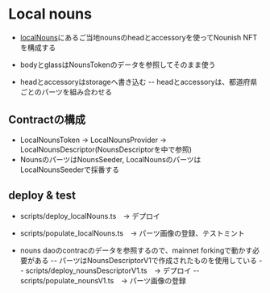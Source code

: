 # Local nouns

- [localNouns](https://github.com/Cryptocoders-wtf/local-nouns-assets/)にあるご当地nounsのheadとaccessoryを使ってNounish NFTを構成する

- bodyとglassはNounsTokenのデータを参照してそのまま使う
- headとaccessoryはstorageへ書き込む
-- headとaccessoryは、都道府県ごとのパーツを組み合わせる

## Contractの構成
- LocalNounsToken -> LocalNounsProvider -> LocalNounsDescriptor(NounsDescriptorを中で参照)
- NounsのパーツはNounsSeeder, LocalNounsのパーツはLocalNounsSeederで採番する

## deploy & test
 - scripts/deploy_localNouns.ts　→ デプロイ
 - scripts/populate_localNouns.ts　→ パーツ画像の登録、テストミント

 - nouns daoのcontracのデータを参照するので、mainnet forkingで動かす必要がある
 -- パーツはNounsDescriptorV1で作成されたものを使用している
 -- scripts/deploy_nounsDescriptorV1.ts　→ デプロイ
 -- scripts/populate_nounsV1.ts　→ パーツ画像の登録